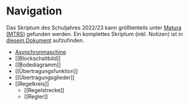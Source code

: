 # Navigation
Das Skriptum des Schuljahres 2022/23 kann größtenteils unter [Matura (MTRS)](../../Matura/Mündliche/MTRS/Notes/MTRS_Matura.md) gefunden werden.
Ein komplettes Skriptum (inkl. Notizen) ist in [diesem Dokument](./full_noted.pdf) aufzufinden.

- [Asynchronmaschine](./Asynchronmaschine.md)
- [[Blockschaltbild]]
- [[Bodediagramm]]
- [[Übertragungsfunktion]]
- [[Übertragungsglieder]]
- [[Regelkreis]]
	- [[Regelstrecke]]
	- [[Regler]]
